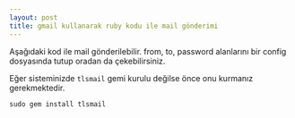 ```yaml
---
layout: post
title: gmail kullanarak ruby kodu ile mail gönderimi
---
```


Aşağıdaki kod ile mail gönderilebilir. from, to, password alanlarını bir config
dosyasında tutup oradan da çekebilirsiniz.

Eğer sisteminizde `tlsmail` gemi kurulu değilse önce onu kurmanız gerekmektedir.

	sudo gem install tlsmail

<script src="https://gist.github.com/1471290.js"> </script>
